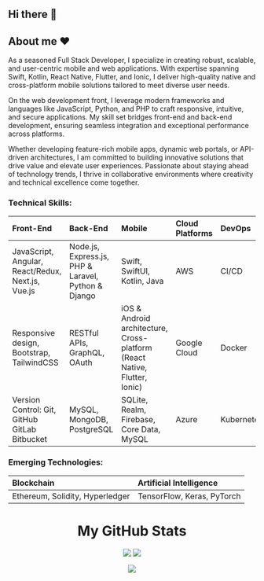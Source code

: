 ## Hi there 👋

<!--
**bluesky375/bluesky375** is a ✨ _special_ ✨ repository because its `README.md` (this file) appears on your GitHub profile.

Here are some ideas to get you started:

- 🔭 I’m currently working on ...
- 🌱 I’m currently learning ...
- 👯 I’m looking to collaborate on ...
- 🤔 I’m looking for help with ...
- 💬 Ask me about ...
- 📫 How to reach me: ...
- 😄 Pronouns: ...
- ⚡ Fun fact: ...
-->


## About me :heart:

As a seasoned Full Stack Developer, I specialize in creating robust, scalable, and user-centric mobile and web applications. With expertise spanning Swift, Kotlin, React Native, Flutter, and Ionic, I deliver high-quality native and cross-platform mobile solutions tailored to meet diverse user needs.

On the web development front, I leverage modern frameworks and languages like JavaScript, Python, and PHP to craft responsive, intuitive, and secure applications. My skill set bridges front-end and back-end development, ensuring seamless integration and exceptional performance across platforms.

Whether developing feature-rich mobile apps, dynamic web portals, or API-driven architectures, I am committed to building innovative solutions that drive value and elevate user experiences. Passionate about staying ahead of technology trends, I thrive in collaborative environments where creativity and technical excellence come together.

### Technical Skills:

| Front-End | Back-End | Mobile | Cloud Platforms | DevOps |
| :---- | :---- | :---- | :---- | :---- | 
| JavaScript, Angular, React/Redux, Next.js, Vue.js | Node.js, Express.js, PHP & Laravel, Python & Django  | Swift, SwiftUI, Kotlin, Java | AWS | CI/CD |
| Responsive design, Bootstrap, TailwindCSS         | RESTful APIs, GraphQL, OAuth | iOS & Android architecture, Cross-platform (React Native, Flutter, Ionic) | Google Cloud | Docker |
| Version Control: Git, GitHub GitLab Bitbucket     | MySQL, MongoDB, PostgreSQL | SQLite, Realm, Firebase, Core Data, MySQL | Azure | Kubernetes |
  
### Emerging Technologies:

| Blockchain | Artificial Intelligence |
| :---- | :---- |  
| Ethereum, Solidity, Hyperledger | TensorFlow, Keras, PyTorch |
<!-- GitHub Stats -->

<h1 align="center">My GitHub Stats</h1>
<p align = "center">
  <img  src = "https://github-readme-stats.vercel.app/api?username=suptechie&show_icons=true&theme=radical&line_height=27">
  <img src = "https://github-readme-stats.vercel.app/api/top-langs/?username=suptechie&hide=html,css,java,shaderlab,kotlin,hlsl&theme=radical">
</p>

<p align = "center">
 <img  src="https://github-readme-streak-stats.herokuapp.com/?user=suptechie&show_icons=true&locale=en&layout=compact&theme=radical&line_height=0" />
</p> 
